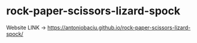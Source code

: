 # rock-paper-scissors-lizard-spock
Website LINK -> https://antoniobaciu.github.io/rock-paper-scissors-lizard-spock/
